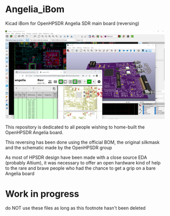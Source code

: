 # Angelia_iBom
Kicad iBom for OpenHPSDR Angelia SDR main board (reversing)

![Kicad iBom for OpenHPSDR Angelia](https://github.com/F6ITU/Angelia_iBom/blob/main/documentation/under_dev.png)


This repository is dedicated to all people wishing to home-built the OpenHPSDR Angelia board. 

This reversing has been done using the official BOM, the original silkmask and the schematic made by the OpenHPSDR group

As most of HPSDR design have been made with a close source EDA (probably Altium), it was necessary to offer an open hardware kind of help 
to the rare and brave people who had the chance to get a grip on a bare Angelia board


# Work in progress
do NOT use these files as long as this footnote hasn't been deleted



